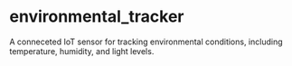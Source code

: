 # environmental_tracker
A conneceted IoT sensor for tracking environmental conditions, including temperature, humidity, and light levels.
